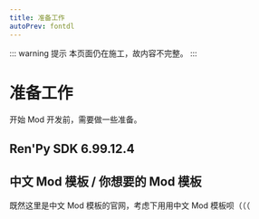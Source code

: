 ```yaml
---
title: 准备工作
autoPrev: fontdl
---
```


::: warning 提示
本页面仍在施工，故内容不完整。
:::

# 准备工作

开始 Mod 开发前，需要做一些准备。

## Ren'Py SDK 6.99.12.4



## 中文 Mod 模板 / 你想要的 Mod 模板

既然这里是中文 Mod 模板的官网，考虑下用用中文 Mod 模板呗（（（

